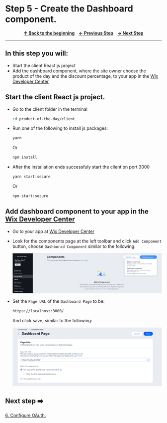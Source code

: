 # Step 5 - Create the Dashboard component.

<p align="center">
  <strong>
    <a href="../README.md#steps"> ↑ Back to the beginning</a>&nbsp;&nbsp;&nbsp;
    <a href="04-permissions.md"> ← Previous Step</a>&nbsp;&nbsp;&nbsp;
    <a href="06-OAuth.md"> → Next Step</a>
  </strong>
</p>
<hr/>

## In this step you will:

 * Start the client React js project
 * Add the dashboard component, where the site owner choose the product of the day and the discount percentage, to your app in the [Wix Developer Center][wix-dev-center]
 

## Start the client React js project.

-   Go to the client folder in the terminal
   
    ```bash
    cd product-of-the-day/client 
    ```
-  Run one of the following to install js packages:
    ```bash
    yarn 
    ```
    Or
    ```bash
    npm install 
    ```
-  After the installation ends successfuly start the client on port 3000
    ```bash
    yarn start:secure 
    ```
    Or
    ```bash
    npm start:secure 
    ```


## Add dashboard component to your app in the [Wix Developer Center][wix-dev-center]
-   Go to your app at [Wix Developer Center][wix-dev-center]
-   Look for the components page at the left toolbar and click `Add Component` button, choose `Dashborad Component` similar to the following:

    ![wix development site](../images/add-component.jpg?raw=true)
-   Set the `Page URL` of the `Dashboard Page` to be: 
    ```bash
    https://localhost:3000/
    ```
    And click save, similar to the following:

    ![wix development site](../images/dashboard-localhost.jpg?raw=true)




## Next step ➡️

[6. Configure OAuth.][step05]


[gh-back]: ../README.md#steps
[step05]: 06-OAuth.md
[wix-dev-center]: https://dev.wix.com
